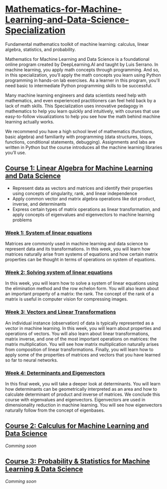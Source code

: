# [Mathematics-for-Machine-Learning-and-Data-Science-Specialization](https://www.coursera.org/specializations/mathematics-for-machine-learning-and-data-science)
Fundamental mathematics toolkit of machine learning: calculus, linear algebra, statistics, and probability.

Mathematics for Machine Learning and Data Science is a foundational online program created by DeepLearning.AI and taught by Luis Serrano. In machine learning, you apply math concepts through programming. And so, in this specialization, you’ll apply the math concepts you learn using Python programming in hands-on lab exercises. As a learner in this program, you'll need basic to intermediate Python programming skills to be successful.

Many machine learning engineers and data scientists need help with mathematics, and even experienced practitioners can feel held back by a lack of math skills. This Specialization uses innovative pedagogy in mathematics to help you learn quickly and intuitively, with courses that use easy-to-follow visualizations to help you see how the math behind machine learning actually works. 

We recommend you have a high school level of mathematics (functions, basic algebra) and familiarity with programming (data structures, loops, functions, conditional statements, debugging). Assignments and labs are written in Python but the course introduces all the machine learning libraries you’ll use.

## [Course 1: Linear Algebra for Machine Learning and Data Science](https://www.coursera.org/learn/machine-learning-linear-algebra?specialization=mathematics-for-machine-learning-and-data-science)

- Represent data as vectors and matrices and identify their properties using concepts of singularity, rank, and linear independence
- Apply common vector and matrix algebra operations like dot product, inverse, and determinants
- Express certain types of matrix operations as linear transformation, and apply concepts of eigenvalues and eigenvectors to machine learning problems

### [Week 1: System of linear equations](Course1-Linear-Algebra/Week1/)
Matrices are commonly used in machine learning and data science to represent data and its transformations. In this week, you will learn how matrices naturally arise from systems of equations and how certain matrix properties can be thought in terms of operations on system of equations.

### [Week 2: Solving system of linear equations](Course1-Linear-Algebra/Week2/)
In this week, you will learn how to solve a system of linear equations using the elimination method and the row echelon form. You will also learn about an important property of a matrix: the rank. The concept of the rank of a matrix is useful in computer vision for compressing images.

### [Week 3: Vectors and Linear Transformations](Course1-Linear-Algebra/Week3/)
An individual instance (observation) of data is typically represented as a vector in machine learning. In this week, you will learn about properties and operations of vectors. You will also learn about linear transformations, matrix inverse, and one of the most important operations on matrices: the matrix multiplication. You will see how matrix multiplication naturally arises from composition of linear transformations. Finally, you will learn how to apply some of the properties of matrices and vectors that you have learned so far to neural networks.

### [Week 4: Determinants and Eigenvectors](Course1-Linear-Algebra/Week4/)
In this final week, you will take a deeper look at determinants. You will learn how determinants can be geometrically interpreted as an area and how to calculate determinant of product and inverse of matrices. We conclude this course with eigenvalues and eigenvectors. Eigenvectors are used in dimensionality reduction in machine learning. You will see how eigenvectors naturally follow from the concept of eigenbases.

## [Course 2: Calculus for Machine Learning and Data Science](https://www.coursera.org/learn/machine-learning-calculus?specialization=mathematics-for-machine-learning-and-data-science)

*Comming soon*

## [Course 3: Probability & Statistics for Machine Learning & Data Science](https://www.coursera.org/learn/machine-learning-probability-and-statistics?specialization=mathematics-for-machine-learning-and-data-science)

*Comming soon*
